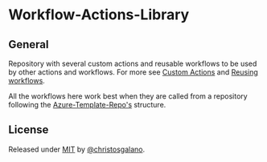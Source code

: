 # Workflow-Actions-Library

## General

Repository with several custom actions and reusable workflows to be used by other actions and workflows. For more see [Custom Actions](https://docs.github.com/en/actions/creating-actions/about-custom-actions) and [Reusing workflows](https://docs.github.com/en/actions/using-workflows/reusing-workflows).

All the workflows here work best when they are called from a repository following the [Azure-Template-Repo's](https://github.com/christosgalano/Azure-Template-Repo) structure.

## License

Released under [MIT](/LICENSE) by [@christosgalano](https://github.com/christosgalano).
